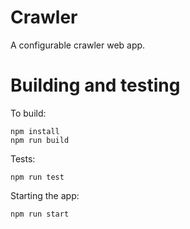 # Crawler

A configurable crawler web app.

# Building and testing

To build:

```
npm install
npm run build
```

Tests:

```
npm run test
```

Starting the app:

```
npm run start
```
